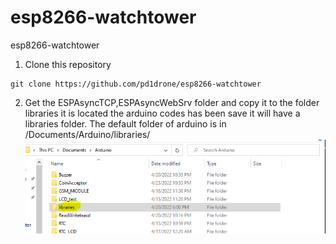 # esp8266-watchtower
esp8266-watchtower

1. Clone this repository 
```
git clone https://github.com/pd1drone/esp8266-watchtower
```
2. Get the ESPAsyncTCP,ESPAsyncWebSrv folder and copy it to the folder libraries it is located the arduino codes has been save it will have a libraries folder. The default folder of arduino is in /Documents/Arduino/libraries/
![Libraries-Directory](Libraries-Directory.PNG)


